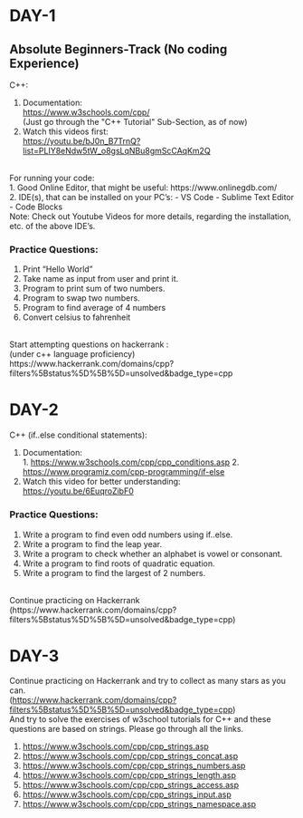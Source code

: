 # DAY-1
## Absolute Beginners-Track (No coding Experience)

C++:
1. Documentation:<br />
https://www.w3schools.com/cpp/ <br/>
(Just go through the "C++ Tutorial" Sub-Section, as of  now)<br/>
2. Watch this videos first:<br/>
https://youtu.be/bJ0n_B7TrnQ?list=PLIY8eNdw5tW_o8gsLqNBu8gmScCAqKm2Q
<br/>
For running your code:<br/> 
 1. Good Online Editor, that might be useful: https://www.onlinegdb.com/<br/>
 2. IDE(s), that can be installed on your PC’s: 
                      - VS Code 
                      - Sublime Text Editor 
                      - Code Blocks 
<br/>
Note: Check out Youtube Videos for more details, regarding the installation, etc. of the above IDE’s.


### Practice Questions: 
1. Print “Hello World”
2. Take name as input from user and print it.
3. Program to print sum of two numbers.
4. Program to swap two numbers.
5. Program to find average of 4 numbers
6. Convert celsius to fahrenheit 
<br/>
Start attempting questions on hackerrank :<br/>
(under c++ language proficiency) <br/>
https://www.hackerrank.com/domains/cpp?filters%5Bstatus%5D%5B%5D=unsolved&badge_type=cpp

# DAY-2

C++ (if..else conditional statements):<br/>
1. Documentation: <br/>
        1. https://www.w3schools.com/cpp/cpp_conditions.asp
        2. https://www.programiz.com/cpp-programming/if-else 
2. Watch this video for better understanding:<br/> https://youtu.be/6EuqroZibF0

### Practice Questions:
1. Write a program to find even odd numbers using if..else.
2. Write a program to find the leap year.
3. Write a program to check whether an alphabet is vowel or consonant.
4. Write a program to find roots of quadratic equation.
5. Write a program to find the largest of 2 numbers.
<br/>
Continue practicing on Hackerrank<br/>
(https://www.hackerrank.com/domains/cpp?filters%5Bstatus%5D%5B%5D=unsolved&badge_type=cpp)

# DAY-3

Continue practicing on Hackerrank and try to collect as many stars as you can.<br/>
(https://www.hackerrank.com/domains/cpp?filters%5Bstatus%5D%5B%5D=unsolved&badge_type=cpp)<br/>
And try to solve the exercises of w3school tutorials for C++ and these questions are based on strings. Please go through all the links.
1. https://www.w3schools.com/cpp/cpp_strings.asp
2. https://www.w3schools.com/cpp/cpp_strings_concat.asp
3. https://www.w3schools.com/cpp/cpp_strings_numbers.asp
4. https://www.w3schools.com/cpp/cpp_strings_length.asp
5. https://www.w3schools.com/cpp/cpp_strings_access.asp
6. https://www.w3schools.com/cpp/cpp_strings_input.asp
7. https://www.w3schools.com/cpp/cpp_strings_namespace.asp

